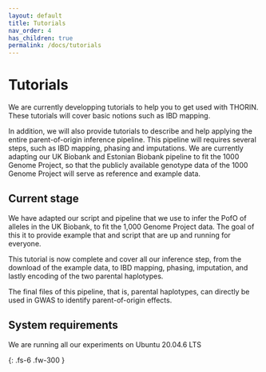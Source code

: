 ```yaml
---
layout: default
title: Tutorials
nav_order: 4
has_children: true
permalink: /docs/tutorials
---
```


# Tutorials

We are currently developping tutorials to help you to get used with THORIN. These tutorials will cover basic notions such as IBD mapping.

In addition, we will also provide tutorials to describe and help applying the entire parent-of-origin inference pipeline. This pipeline will requires several steps, such as IBD mapping, phasing and imputations. We are currently adapting our UK Biobank and Estonian Biobank pipeline to fit the 1000 Genome Project, so that the publicly available genotype data of the 1000 Genome Project will serve as reference and example data.

## Current stage


We have adapted our script and pipeline that we use to infer the PofO of alleles in the UK Biobank, to fit the 1,000 Genome Project data. The goal of this it to provide example that and script that are up and running for everyone.

This tutorial is now complete and cover all our inference step, from the download of the example data, to IBD mapping, phasing, imputation, and lastly encoding of the two parental haplotypes.

The final files of this pipeline, that is, parental haplotypes, can directly be used in GWAS to identify parent-of-origin effects.

## System requirements

We are running all our experiments on Ubuntu 20.04.6 LTS

{: .fs-6 .fw-300 }


